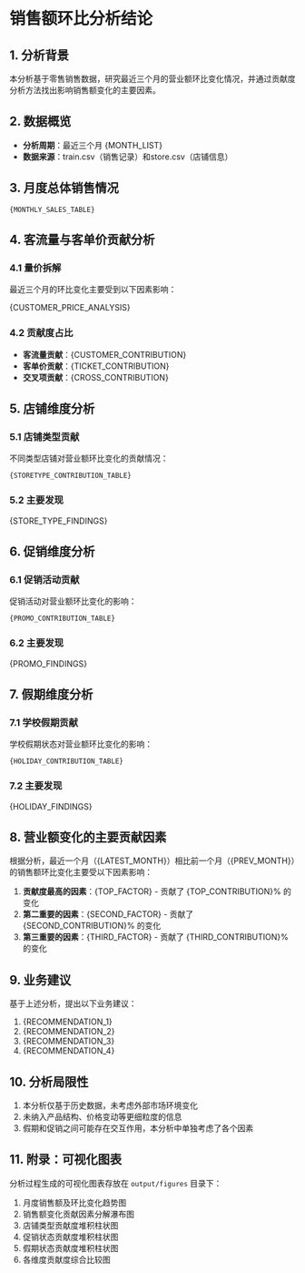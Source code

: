 # 销售额环比分析结论

## 1. 分析背景

本分析基于零售销售数据，研究最近三个月的营业额环比变化情况，并通过贡献度分析方法找出影响销售额变化的主要因素。

## 2. 数据概览

- **分析周期**：最近三个月 {MONTH_LIST}
- **数据来源**：train.csv（销售记录）和store.csv（店铺信息）

## 3. 月度总体销售情况

```
{MONTHLY_SALES_TABLE}
```

## 4. 客流量与客单价贡献分析

### 4.1 量价拆解

最近三个月的环比变化主要受到以下因素影响：

{CUSTOMER_PRICE_ANALYSIS}

### 4.2 贡献度占比

- **客流量贡献**：{CUSTOMER_CONTRIBUTION}
- **客单价贡献**：{TICKET_CONTRIBUTION}
- **交叉项贡献**：{CROSS_CONTRIBUTION}

## 5. 店铺维度分析

### 5.1 店铺类型贡献

不同类型店铺对营业额环比变化的贡献情况：

```
{STORETYPE_CONTRIBUTION_TABLE}
```

### 5.2 主要发现

{STORE_TYPE_FINDINGS}

## 6. 促销维度分析

### 6.1 促销活动贡献

促销活动对营业额环比变化的影响：

```
{PROMO_CONTRIBUTION_TABLE}
```

### 6.2 主要发现

{PROMO_FINDINGS}

## 7. 假期维度分析

### 7.1 学校假期贡献

学校假期状态对营业额环比变化的影响：

```
{HOLIDAY_CONTRIBUTION_TABLE}
```

### 7.2 主要发现

{HOLIDAY_FINDINGS}

## 8. 营业额变化的主要贡献因素

根据分析，最近一个月（{LATEST_MONTH}）相比前一个月（{PREV_MONTH}）的销售额环比变化主要受以下因素影响：

1. **贡献度最高的因素**：{TOP_FACTOR} - 贡献了 {TOP_CONTRIBUTION}% 的变化
2. **第二重要的因素**：{SECOND_FACTOR} - 贡献了 {SECOND_CONTRIBUTION}% 的变化
3. **第三重要的因素**：{THIRD_FACTOR} - 贡献了 {THIRD_CONTRIBUTION}% 的变化

## 9. 业务建议

基于上述分析，提出以下业务建议：

1. {RECOMMENDATION_1}
2. {RECOMMENDATION_2}
3. {RECOMMENDATION_3}
4. {RECOMMENDATION_4}

## 10. 分析局限性

1. 本分析仅基于历史数据，未考虑外部市场环境变化
2. 未纳入产品结构、价格变动等更细粒度的信息
3. 假期和促销之间可能存在交互作用，本分析中单独考虑了各个因素

## 11. 附录：可视化图表

分析过程生成的可视化图表存放在 `output/figures` 目录下：

1. 月度销售额及环比变化趋势图
2. 销售额变化贡献因素分解瀑布图
3. 店铺类型贡献度堆积柱状图
4. 促销状态贡献度堆积柱状图
5. 假期状态贡献度堆积柱状图
6. 各维度贡献度综合比较图 
